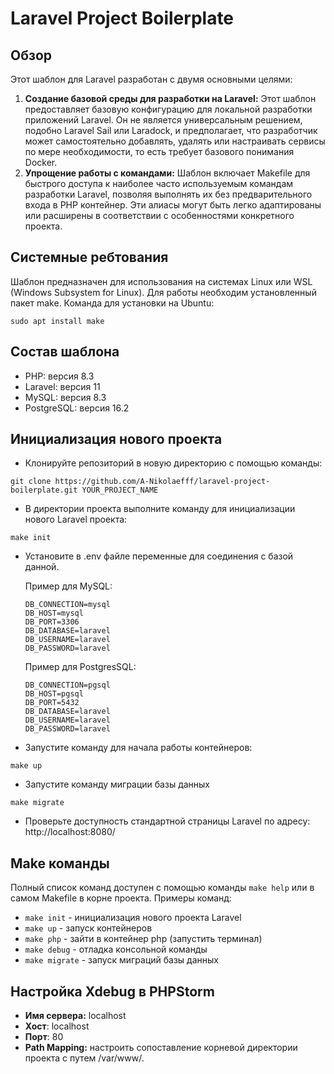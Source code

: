 # Laravel Project Boilerplate

## Обзор
Этот шаблон для Laravel разработан с двумя основными целями:

1. **Создание базовой среды для разработки на Laravel:** Этот шаблон предоставляет базовую конфигурацию для локальной разработки
приложений Laravel. Он не является универсальным решением, подобно Laravel Sail или Laradock, и предполагает,
что разработчик может самостоятельно добавлять, удалять или настраивать сервисы по мере необходимости, 
то есть требует базового понимания Docker.
2. **Упрощение работы с командами:** Шаблон включает Makefile для быстрого доступа к наиболее часто используемым командам 
разработки Laravel, позволяя выполнять их без предварительного входа в PHP контейнер. Эти алиасы могут быть легко
адаптированы или расширены в соответствии с особенностями конкретного проекта.

## Системные ребтования
Шаблон предназначен для использования на системах Linux или WSL (Windows Subsystem for Linux). 
Для работы необходим установленный пакет make. Команда для установки на Ubuntu:
```
sudo apt install make
```

## Состав шаблона
- PHP: версия 8.3
- Laravel: версия 11
- MySQL: версия 8.3
- PostgreSQL: версия 16.2

## Инициализация нового проекта
* Клонируйте репозиторий в новую директорию с помощью команды:
```
git clone https://github.com/A-Nikolaefff/laravel-project-boilerplate.git YOUR_PROJECT_NAME
```
* В директории проекта выполните команду для инициализации нового Laravel проекта:
```
make init
```
* Установите в .env файле переменные для соединения с базой данной. 

    Пример для MySQL:
    ```
    DB_CONNECTION=mysql
    DB_HOST=mysql
    DB_PORT=3306
    DB_DATABASE=laravel
    DB_USERNAME=laravel
    DB_PASSWORD=laravel
    ```
  
    Пример для PostgresSQL:
    ```
    DB_CONNECTION=pgsql
    DB_HOST=pgsql
    DB_PORT=5432
    DB_DATABASE=laravel
    DB_USERNAME=laravel
    DB_PASSWORD=laravel
    ```
* Запустите команду для начала работы контейнеров:
```
make up
```
* Запустите команду миграции базы данных
```
make migrate
```
* Проверьте доступность стандартной страницы Laravel по адресу: http://localhost:8080/

## Make команды
Полный список команд доступен с помощью команды ```make help``` или в самом Makefile в корне проекта. Примеры команд:

* ```make init``` - инициализация нового проекта Laravel
* ```make up``` - запуск контейнеров
* ```make php``` - зайти в контейнер php (запустить терминал)
* ```make debug``` - отладка консольной команды
* ```make migrate``` - запуск миграций базы данных

## Настройка Xdebug в PHPStorm

* **Имя сервера:** localhost
* **Хост**: localhost
* **Порт**: 80
* **Path Mapping:** настроить сопоставление корневой директории проекта с путем /var/www/.
